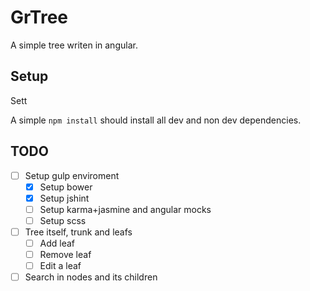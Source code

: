 # GrTree

A simple tree writen in angular.

## Setup

Sett

A simple `npm install` should install all dev and non dev dependencies.

## TODO

- [ ] Setup gulp enviroment
  - [x] Setup bower
  - [x] Setup jshint
  - [ ] Setup karma+jasmine and angular mocks
  - [ ] Setup scss
- [ ] Tree itself, trunk and leafs
  - [ ] Add leaf
  - [ ] Remove leaf
  - [ ] Edit a leaf
- [ ] Search in nodes and its children